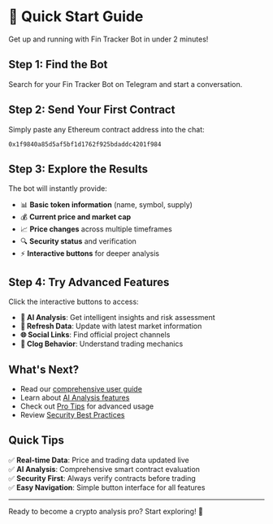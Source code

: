 # 🚀 Quick Start Guide

Get up and running with Fin Tracker Bot in under 2 minutes!

## Step 1: Find the Bot

Search for your Fin Tracker Bot on Telegram and start a conversation.

## Step 2: Send Your First Contract

Simply paste any Ethereum contract address into the chat:

```
0x1f9840a85d5af5bf1d1762f925bdaddc4201f984
```

## Step 3: Explore the Results

The bot will instantly provide:

- 📊 **Basic token information** (name, symbol, supply)
- 💰 **Current price and market cap**
- 📈 **Price changes** across multiple timeframes
- 🔍 **Security status** and verification
- ⚡ **Interactive buttons** for deeper analysis

## Step 4: Try Advanced Features

Click the interactive buttons to access:

- **🤖 AI Analysis**: Get intelligent insights and risk assessment
- **🔄 Refresh Data**: Update with latest market information
- **🌐 Social Links**: Find official project channels
- **🎯 Clog Behavior**: Understand trading mechanics

## What's Next?

- Read our [comprehensive user guide](README.md)
- Learn about [AI Analysis features](features/ai-analysis.md)
- Check out [Pro Tips](guides/pro-tips.md) for advanced usage
- Review [Security Best Practices](guides/security-best-practices.md)

## Quick Tips

✅ **Real-time Data**: Price and trading data updated live  
✅ **AI Analysis**: Comprehensive smart contract evaluation  
✅ **Security First**: Always verify contracts before trading  
✅ **Easy Navigation**: Simple button interface for all features

---

Ready to become a crypto analysis pro? Start exploring! 🚀
